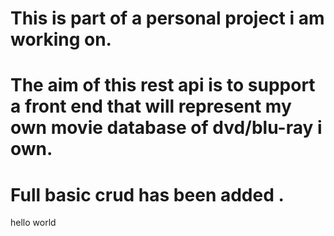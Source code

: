 # This is part of a personal project i am working on.

# The aim of this rest api is to support a front end that will represent my own movie database of dvd/blu-ray i own. 

# Full basic crud has been added .

hello world 

